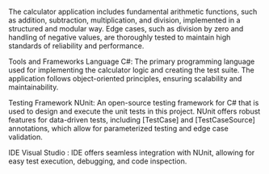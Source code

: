 The calculator application includes fundamental arithmetic functions, such as addition, subtraction, multiplication, and division, implemented in a structured and modular way. Edge cases, such as division by zero and handling of negative values, are thoroughly tested to maintain high standards of reliability and performance.

Tools and Frameworks
Language
C#: The primary programming language used for implementing the calculator logic and creating the test suite. The application follows object-oriented principles, ensuring scalability and maintainability.

Testing Framework
NUnit: An open-source testing framework for C# that is used to design and execute the unit tests in this project. NUnit offers robust features for data-driven tests, including [TestCase] and [TestCaseSource] annotations, which allow for parameterized testing and edge case validation.

IDE
Visual Studio :  IDE offers seamless integration with NUnit, allowing for easy test execution, debugging, and code inspection.



